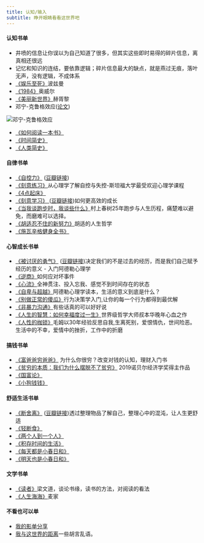 ```yaml
---
title: 认知/输入
subtitle: 睁开眼睛看看这世界吧
---
```


#### 认知书单

- 井喷的信息让你误以为自己知道了很多，但其实这些即时易得的碎片信息，离真相还很远
- 记忆和知识的连结，要依靠逻辑；碎片信息最大的缺点，就是燕过无痕，落叶无声，没有逻辑，不成体系
- [《娱乐至死》](https://book.douban.com/subject/1062193/)波兹曼
- [《1984》](https://book.douban.com/subject/1062193/)奥威尔
- [《美丽新世界》](https://book.douban.com/subject/1062193/)赫胥黎
- 邓宁-克鲁格效应([论文](http://homepages.se.edu/cvonbergen/files/2012/12/Unskilled-and-Unaware-of-It.pdf))

![邓宁-克鲁格效应](/images/dunning-kruger_effect.png)
- [《如何阅读一本书》](https://book.douban.com/subject/1013208/)
- [《时间简史》](https://weread.qq.com/web/reader/e5d329105b9072e5d188fd9)
- [《人类简史》](https://weread.qq.com/web/reader/d4a322a05d0f04d4a01f0d6)



#### 自律书单

- <a target="_blank" href="https://www.scarsu.com/self_control/">《自控力》</a> ([豆瓣链接](https://book.douban.com/subject/6828163/))
- [《刻意练习》](https://book.douban.com/subject/26895993/)从心理学了解自控与失控-斯坦福大学最受欢迎心理学课程
- [《4点起床》](https://book.douban.com/subject/10786473/)
- <a target="_blank" href="https://www.scarsu.com/continuous_action/">《刻意学习》 </a> ([豆瓣链接](https://book.douban.com/subject/27071913/))如何更高效的成长
- <a target="_blank" href="https://book.douban.com/subject/26575679/">《当我谈跑步时，我谈些什么》</a>村上春树25年跑步与人生历程，痛楚难以避免，而磨难可以选择。
- <a target="_blank" href="https://book.douban.com/subject/34432670/">《胡适忍不住的新努力》</a>胡适的人生哲学
- <a target="_blank" href="https://weread.qq.com/web/reader/7253294071cc8a5a72594ff">《施瓦辛格健身全书》</a>

#### 心智成长书单

- <a target="_blank" href="https://www.scarsu.com/life_courage/">《被讨厌的勇气》</a> ([豆瓣链接](https://book.douban.com/subject/26369699/))决定我们的不是过去的经历，而是我们自己赋予经历的意义 - 入门阿德勒心理学
- [《逆商》](https://book.douban.com/subject/30458408/)如何应对坏事件
- [《心流》](https://book.douban.com/subject/27186106/)全神贯注、投入忘我、感觉不到时间存在的状态
- [《自卑与超越》](https://book.douban.com/subject/26989781/)阿德勒心理学读本，生活的意义到底是什么？
- <a target="_blank" href="https://book.douban.com/subject/1874488/">《别做正常的傻瓜》</a>行为决策学入门,让你的每一个行为都得到最优解
- <a target="_blank" href="https://www.scarsu.com/nonviolent_communication/">《非暴力沟通》</a>有些话真的可以好好说
- <a target="_blank" href="https://book.douban.com/subject/30475278/">《人生的智慧：如何幸福度过一生》</a>世界级哲学大师叔本华晚年心血之作
- <a target="_blank" href="https://book.douban.com/subject/35013437/">《人性的枷锁》</a>毛姆以30年经验反思自我,生离死别，爱恨情仇，世间险恶。生活中的不幸，爱情中的挫折，工作中的折磨

#### 搞钱书单

- <a target="_blank" href="https://www.scarsu.com/rich_dad/">《富爸爸穷爸爸》</a> 为什么你很穷？改变对钱的认知，理财入门书
- <a target="_blank" href="https://www.scarsu.com/poor_economics/">《贫穷的本质：我们为什么摆脱不了贫穷》</a> 2019诺贝尔经济学奖得主作品
- <a target="_blank" href="https://weread.qq.com/web/reader/6c4324d059eee96c43a4b3e">《国富论》</a> 
- <a target="_blank" href="https://weread.qq.com/web/reader/ea232e205c3023ea2c96525">《小狗钱钱》</a> 

#### 舒适生活书单
- <a target="_blank" href="https://www.scarsu.com/danshari/">《断舍离》</a> ([豆瓣链接](https://book.douban.com/subject/24749465/))透过整理物品了解自己，整理心中的混沌，让人生更舒适
- <a target="_blank" href="https://book.douban.com/subject/25882638/">《轻断食》</a>
- <a target="_blank" href="https://book.douban.com/subject/30302866/">《两个人到一个人》</a>
- <a target="_blank" href="https://book.douban.com/subject/27001607/">《积存时间的生活》</a>
- <a target="_blank" href="https://book.douban.com/subject/27028717/">《每天都是小春日和》</a>
- <a target="_blank" href="https://book.douban.com/subject/26733854/">《明天也是小春日和》</a>

<!-- #### 文章推荐

- <a target="_blank" href="https://mp.weixin.qq.com/s?__biz=MzA5NjM5MjM1Nw==&mid=2650283439&idx=5&sn=8b4b51e2c1a88f7fe369a4b756657672&chksm=88bc7865bfcbf17324e364a8ade43fd38556041908e3baa5e7268c6c4428696477a97cd0723a&token=842281904&lang=zh_CN#rd">【为什么马云能成功而你不能】</a> 
- <a target="_blank" href="https://medium.com/s/notes-on-changing-your-life/how-to-seem-like-you-always-have-your-sh-t-together-11114005114e">【How to Seem Like You Always Have Your Sh*t Together】</a> 


#### 优质社区
- <a target="_blank" href="https://medium.com/">Medium</a> - a place to read and write big ideas and important stories -->


#### 文学书单
- [《读者》](https://book.douban.com/subject/4031698/)梁文道，谈论书缘，读书的方法，对阅读的看法
- [《人生海海》](https://book.douban.com/subject/33457122/)麦家


#### 不看也可以单
- <a target="_blank" href="https://www.notion.so/f1ba5d9c5aab4a458109abd3c1673f92">我的影单分享</a>
- <a target="_blank" href="https://www.scarsu.com/escape_from_the_world/">我与这世界的距离</a>一些胡言乱语。